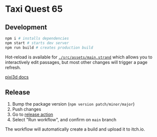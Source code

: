 # Taxi Quest 65

## Development

```sh
npm i # installs dependencies
npm start # starts dev server
npm run build # creates production build
```

Hot-reload is available for [`./src/assets/main.strand`](./src/assets/main.strand) which allows you to interactively edit passages, but most other changes will trigger a page refresh.

[pixi3d docs](https://api.pixi3d.org/index.html)

## Release

1. Bump the package version (`npm version patch/minor/major`)
2. Push changes
3. Go to [release action](https://github.com/SweetheartSquad/FFS2022-Taxi-Quest-65/actions/workflows/release.yml)
4. Select "Run workflow", and confirm on `main` branch

The workflow will automatically create a build and upload it to itch.io.
